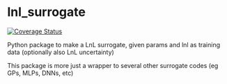 # lnl_surrogate
[![Coverage Status](https://coveralls.io/repos/github/avivajpeyi/lnl_surrogate/badge.svg?branch=main)](https://coveralls.io/github/avivajpeyi/lnl_surrogate?branch=main)

Python package to make a LnL surrogate, given params and lnl as training data (optionally also LnL uncertainty)

This package is more just a wrapper to several other surrogate codes (eg GPs, MLPs, DNNs, etc)

